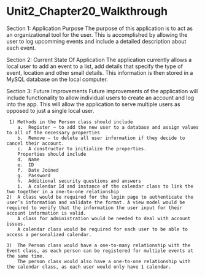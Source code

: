 # Unit2_Chapter20_Walkthrough

Section 1: Application Purpose
  The purpose of this application is to act as an organizational tool for the user. This is accomplished by allowing the user to 
  log upcomming events and include a detailed description about each event.
  
  Section 2: Current State Of Application
    The application currently allows a local user to add an event to a list, add details that specify the type of event, location and
    other small details. This information is then stored in a MySQL database on the local computer.
    
   Section 3: Future Improvements
    Future improvements of the application will include functionality to allow individual users to create an account and log into the app.
    This will allow the application to serve multiple users as opposed to just a single local user. 
    
     1)	Methods in the Person class should include
        a.	Register – to add the new user to a database and assign values to all of the necessary properties
        b.	Remove – to delete all user information if they decide to cancel their account.
        c.	A constructor to initialize the properties.
        Properties should include
        d.	Name
        e.	ID
        f.	Date Joined
        g.	Password
        h.	Additional security questions and answers 
        i.	A calendar Id and instance of the calendar class to link the two together in a one-to-one relationship 
    2)	A class would be required for the login page to authenticate the user’s information and validate the format. A view model would be required to verify that the information the user input for their account information is valid. 
        A class for administration would be needed to deal with account issues. 
        A calendar class would be required for each user to be able to access a personalized calendar. 

    3)	The Person class would have a one-to-many relationship with the Event class, as each person can be registered for multiple events at the same time.
        The person class would also have a one-to-one relationship with the calendar class, as each user would only have 1 calendar. 
